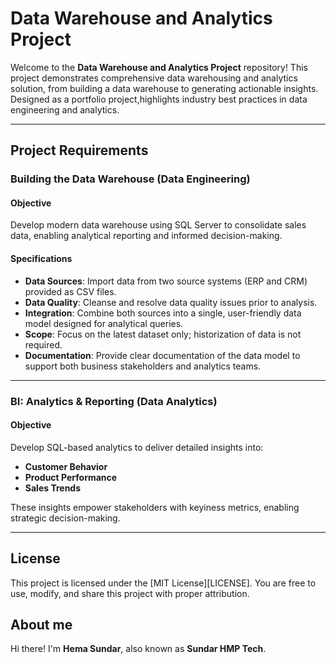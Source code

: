 # Data Warehouse and Analytics Project

Welcome to the **Data Warehouse and Analytics Project** repository!
This project demonstrates comprehensive data warehousing and analytics solution, from building a data warehouse to generating actionable insights. Designed as a portfolio project,highlights industry best practices in data engineering and analytics.

---

## Project Requirements

### Building the Data Warehouse (Data Engineering)

#### Objective
Develop modern data warehouse using SQL Server to consolidate sales data, enabling analytical reporting and informed decision-making.

#### Specifications
- **Data Sources**: Import data from two source systems (ERP and CRM) provided as CSV files.
- **Data Quality**: Cleanse and resolve data quality issues prior to analysis.
- **Integration**: Combine both sources into a single, user-friendly data model designed for analytical queries.
- **Scope**: Focus on the latest dataset only; historization of data is not required.
- **Documentation**: Provide clear documentation of the data model to support both business stakeholders and analytics teams.

---

 ### BI: Analytics & Reporting (Data Analytics)

 #### Objective
 Develop SQL-based analytics to deliver detailed insights into:
 - **Customer Behavior**
 - **Product Performance**
 - **Sales Trends**

These insights empower stakeholders with keyiness metrics, enabling strategic decision-making.

---

## License

This project is licensed under the [MIT License][LICENSE]. You are free to use, modify, and share this project with proper attribution.

## About me

Hi there! I'm **Hema Sundar**, also known as **Sundar HMP Tech**.
